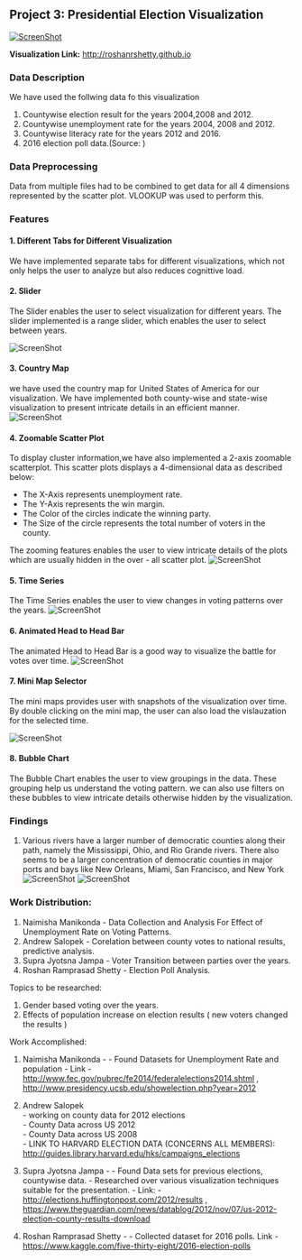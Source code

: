 ## Project 3: Presidential Election Visualization
[![ScreenShot](http://roshanrshetty.github.io/Project3/Images/main.PNG)](http://roshanrshetty.github.io/Project3/Video/main.mp4)

**Visualization Link:** http://roshanrshetty.github.io

### Data Description

We have used the follwing data fo this visualization
  1. Countywise election result for the years 2004,2008 and 2012.
  2. Countywise unemployment rate for the years 2004, 2008 and 2012.
  3. Countywise literacy rate for the years 2012 and 2016.
  4. 2016 election poll data.(Source: )
  

### Data Preprocessing

Data from multiple files had to be combined to get data for all 4 dimensions represented by the scatter plot. VLOOKUP was used to perform this.

### Features

#### 1. Different Tabs for Different Visualization

  We have implemented separate tabs for different visualizations, which not only helps the user to analyze but also reduces cognittive load.

#### 2. Slider

  The Slider enables the user to select visualization for different years. The slider implemented is a range slider, which enables the user to select between years.

![ScreenShot](http://roshanrshetty.github.io/Project3/Images/slider.PNG)

#### 3. Country Map

  we have used the country map for United States of America for our visualization. We have implemented both county-wise and state-wise visualization to present intricate details in an efficient manner.
  ![ScreenShot](http://roshanrshetty.github.io/Project3/Images/country.PNG)

#### 4. Zoomable Scatter Plot

  To display cluster information,we have also implemented a 2-axis zoomable scatterplot. This scatter plots displays a 4-dimensional data as described below:

   - The X-Axis represents unemployment rate.
   - The Y-Axis represents the win margin.
   - The Color of the circles indicate the winning party.
   - The Size of the circle represents the total number of voters in the county.
   
 The zooming features enables the user to view intricate details of the plots which are usually hidden in the over - all scatter plot.
  ![ScreenShot](http://roshanrshetty.github.io/Project3/Images/scatterplot.PNG)

#### 5. Time Series

  The Time Series enables the user to view changes in voting patterns over the years.
  ![ScreenShot](http://roshanrshetty.github.io/Project3/Images/timeseries.PNG)
  
#### 6. Animated Head to Head Bar
  The animated Head to Head Bar is a good way to visualize the battle for votes over time.
  ![ScreenShot](http://roshanrshetty.github.io/Project3/Images/header.PNG)
  
#### 7. Mini Map Selector

 The mini maps provides user with snapshots of the visualization over time. By double clicking on the mini map, the user can also load the vislauzation for the selected time.
 
 ![ScreenShot](http://roshanrshetty.github.io/Project3/Images/minimaps.PNG)
 
#### 8. Bubble Chart

  The Bubble Chart enables the user to view groupings in the data. These grouping help us understand the voting pattern. we can also use filters on these bubbles to view intricate details otherwise hidden by the visualization.



### Findings
1. Various rivers have a larger number of democratic counties along their path, namely the Mississippi, Ohio, and Rio Grande rivers. There also seems to be a larger concentration of democratic counties in major ports and bays like New Orleans, Miami, San Francisco, and New York
![ScreenShot](http://roshanrshetty.github.io/Project3/Images/noriver.png)
![ScreenShot](http://roshanrshetty.github.io/Project3/Images/river.png)




### Work Distribution:

1. Naimisha Manikonda - Data Collection and Analysis For Effect of Unemployment Rate on Voting Patterns.
2. Andrew Salopek - Corelation between county votes to national results, predictive analysis.
3. Supra Jyotsna Jampa - Voter Transition between parties over the years.
4. Roshan Ramprasad Shetty - Election Poll Analysis.

Topics to be researched:
1. Gender based voting over the years.
2. Effects of population increase on election results ( new voters changed the results )


Work Accomplished:

1. Naimisha Manikonda - 
                - Found Datasets for Unemployment Rate and population
                - Link - http://www.fec.gov/pubrec/fe2014/federalelections2014.shtml  , http://www.presidency.ucsb.edu/showelection.php?year=2012 
                
2. Andrew Salopek<br>
                - working on county data for 2012 elections<br>
                - County Data across US 2012<br>
                - County Data across US 2008<br>
                - LINK TO HARVARD ELECTION DATA (CONCERNS ALL MEMBERS):  http://guides.library.harvard.edu/hks/campaigns_elections
              
                
3. Supra Jyotsna Jampa -
                - Found Data sets for previous elections, countywise data.
                - Researched over various visualization techniques suitable for the presentation.
                - Link: - http://elections.huffingtonpost.com/2012/results , https://www.theguardian.com/news/datablog/2012/nov/07/us-2012-election-county-results-download 
                
4. Roshan Ramprasad Shetty -
                - Collected dataset for 2016 polls. Link - https://www.kaggle.com/five-thirty-eight/2016-election-polls
                 



    
